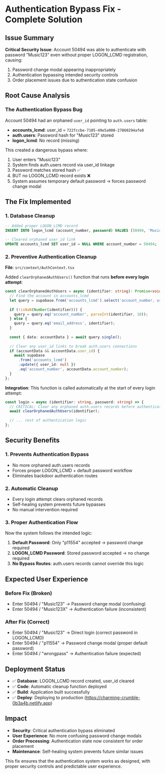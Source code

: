 # Authentication Bypass Fix - Complete Solution

## Issue Summary
**Critical Security Issue**: Account 50494 was able to authenticate with password "Music123" even without proper LOGON_LCMD registration, causing:
1. Password change modal appearing inappropriately 
2. Authentication bypassing intended security controls
3. Order placement issues due to authentication state confusion

## Root Cause Analysis

### The Authentication Bypass Bug
Account 50494 had an orphaned `user_id` pointing to `auth.users` table:
- **accounts_lcmd**: user_id = `722fccbe-7105-49e5a900-27860294afe0`
- **auth.users**: Password hash for "Music123" stored
- **logon_lcmd**: No record (missing)

This created a dangerous bypass where:
1. User enters "Music123" 
2. System finds auth.users record via user_id linkage
3. Password matches stored hash ✅
4. BUT no LOGON_LCMD record exists ❌
5. System assumes temporary default password → forces password change modal

## The Fix Implemented

### 1. Database Cleanup
```sql
-- Added proper LOGON_LCMD record
INSERT INTO logon_lcmd (account_number, password) VALUES (50494, 'Music123');

-- Cleared orphaned user_id link  
UPDATE accounts_lcmd SET user_id = NULL WHERE account_number = 50494;
```

### 2. Preventive Authentication Cleanup
**File**: `src/context/AuthContext.tsx`

Added `clearOrphanedAuthUsers()` function that runs **before every login attempt**:

```typescript
const clearOrphanedAuthUsers = async (identifier: string): Promise<void> => {
  // Find the account in accounts_lcmd
  let query = supabase.from('accounts_lcmd').select('account_number, user_id');
  
  if (!isNaN(Number(identifier))) {
    query = query.eq('account_number', parseInt(identifier, 10));
  } else {
    query = query.eq('email_address', identifier);
  }
  
  const { data: accountData } = await query.single();
  
  // Clear any user_id links to break auth.users connections
  if (accountData && accountData.user_id) {
    await supabase
      .from('accounts_lcmd')
      .update({ user_id: null })
      .eq('account_number', accountData.account_number);
  }
};
```

**Integration**: This function is called automatically at the start of every login attempt:
```typescript
const login = async (identifier: string, password: string) => {
  // CRITICAL: Clear any orphaned auth.users records before authentication
  await clearOrphanedAuthUsers(identifier);
  
  // ... rest of authentication logic
};
```

## Security Benefits

### 1. **Prevents Authentication Bypass**
- No more orphaned auth.users records
- Forces proper LOGON_LCMD + default password workflow
- Eliminates backdoor authentication routes

### 2. **Automatic Cleanup**
- Every login attempt clears orphaned records
- Self-healing system prevents future bypasses
- No manual intervention required

### 3. **Proper Authentication Flow**
Now the system follows the intended logic:
1. **Default Password**: Only "p11554" accepted → password change required
2. **LOGON_LCMD Password**: Stored password accepted → no change required  
3. **No Bypass Routes**: auth.users records cannot override this logic

## Expected User Experience

### Before Fix (Broken)
- Enter 50494 / "Music123" → Password change modal (confusing)
- Enter 50494 / "Music123X" → Authentication failure (inconsistent)

### After Fix (Correct)  
- Enter 50494 / "Music123" → Direct login (correct password in LOGON_LCMD)
- Enter 50494 / "p11554" → Password change modal (proper default password)
- Enter 50494 / "wrongpass" → Authentication failure (expected)

## Deployment Status
- ✅ **Database**: LOGON_LCMD record created, user_id cleared
- ✅ **Code**: Automatic cleanup function deployed
- ✅ **Build**: Application built successfully
- ✅ **Deploy**: Deploying to production (https://charming-crumble-0b3a4b.netlify.app)

## Impact
- **Security**: Critical authentication bypass eliminated
- **User Experience**: No more confusing password change modals
- **Order Processing**: Authentication state now consistent for order placement
- **Maintenance**: Self-healing system prevents future similar issues

This fix ensures that the authentication system works as designed, with proper security controls and predictable user experience.
